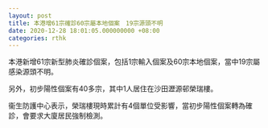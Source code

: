 ```yaml
---
layout: post
title: 本港增61宗確診60宗屬本地個案　19宗源頭不明
date: 2020-12-28 18:01:05.000000000 +08:00
categories: rthk
---
```


本港新增61宗新型肺炎確診個案，包括1宗輸入個案及60宗本地個案，當中19宗屬感染源頭不明。

另外，初步陽性個案有40多宗，其中1人居住在沙田瀝源邨榮瑞樓。

衞生防護中心表示，榮瑞樓現時累計有4個單位受影響，當初步陽性個案轉為確診，會要求大廈居民強制檢測。
